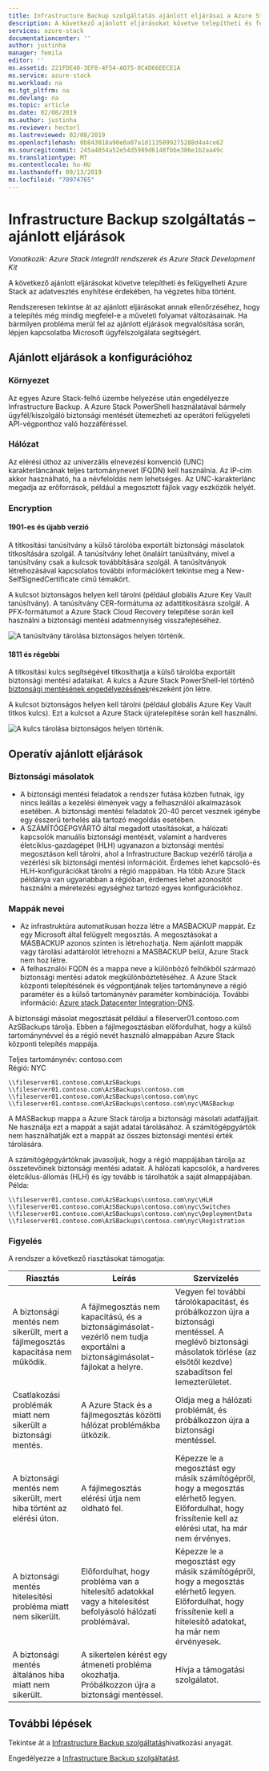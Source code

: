 ```yaml
---
title: Infrastructure Backup szolgáltatás ajánlott eljárásai a Azure Stackhoz | Microsoft Docs
description: A következő ajánlott eljárásokat követve telepítheti és felügyelheti Azure Stack az adatvesztés enyhítése érdekében, ha végzetes hiba történt.
services: azure-stack
documentationcenter: ''
author: justinha
manager: femila
editor: ''
ms.assetid: 221FDE40-3EF8-4F54-A075-0C4D66EECE1A
ms.service: azure-stack
ms.workload: na
ms.tgt_pltfrm: na
ms.devlang: na
ms.topic: article
ms.date: 02/08/2019
ms.author: justinha
ms.reviewer: hectorl
ms.lastreviewed: 02/08/2019
ms.openlocfilehash: 0b843018a90e0a07a1d1135099275288d4a4ce62
ms.sourcegitcommit: 245a4054a52e54d5989d6148fbbe386e1b2aa49c
ms.translationtype: MT
ms.contentlocale: hu-HU
ms.lasthandoff: 09/13/2019
ms.locfileid: "70974765"
---
```

# <a name="infrastructure-backup-service-best-practices"></a>Infrastructure Backup szolgáltatás – ajánlott eljárások

*Vonatkozik: Azure Stack integrált rendszerek és Azure Stack Development Kit*

A következő ajánlott eljárásokat követve telepítheti és felügyelheti Azure Stack az adatvesztés enyhítése érdekében, ha végzetes hiba történt.

Rendszeresen tekintse át az ajánlott eljárásokat annak ellenőrzéséhez, hogy a telepítés még mindig megfelel-e a műveleti folyamat változásainak. Ha bármilyen probléma merül fel az ajánlott eljárások megvalósítása során, lépjen kapcsolatba Microsoft ügyfélszolgálata segítségért.

## <a name="configuration-best-practices"></a>Ajánlott eljárások a konfigurációhoz

### <a name="deployment"></a>Környezet

Az egyes Azure Stack-felhő üzembe helyezése után engedélyezze Infrastructure Backup. A Azure Stack PowerShell használatával bármely ügyfél/kiszolgáló biztonsági mentését ütemezheti az operátori felügyeleti API-végponthoz való hozzáféréssel.

### <a name="networking"></a>Hálózat

Az elérési úthoz az univerzális elnevezési konvenció (UNC) karakterláncának teljes tartománynevet (FQDN) kell használnia. Az IP-cím akkor használható, ha a névfeloldás nem lehetséges. Az UNC-karakterlánc megadja az erőforrások, például a megosztott fájlok vagy eszközök helyét.

### <a name="encryption"></a>Encryption

#### <a name="version-1901-and-newer"></a>1901-es és újabb verzió

A titkosítási tanúsítvány a külső tárolóba exportált biztonsági másolatok titkosítására szolgál. A tanúsítvány lehet önaláírt tanúsítvány, mivel a tanúsítvány csak a kulcsok továbbítására szolgál. A tanúsítványok létrehozásával kapcsolatos további információkért tekintse meg a New-SelfSignedCertificate című témakört.
  
A kulcsot biztonságos helyen kell tárolni (például globális Azure Key Vault tanúsítvány). A tanúsítvány CER-formátuma az adattitkosításra szolgál. A PFX-formátumot a Azure Stack Cloud Recovery telepítése során kell használni a biztonsági mentési adatmennyiség visszafejtéséhez.

![A tanúsítvány tárolása biztonságos helyen történik.](media/azure-stack-backup/azure-stack-backup-encryption-store-cert.png)

#### <a name="1811-and-older"></a>1811 és régebbi

A titkosítási kulcs segítségével titkosíthatja a külső tárolóba exportált biztonsági mentési adataikat. A kulcs a Azure Stack PowerShell-lel történő [biztonsági mentésének engedélyezésének](azure-stack-backup-enable-backup-powershell.md)részeként jön létre.

A kulcsot biztonságos helyen kell tárolni (például globális Azure Key Vault titkos kulcs). Ezt a kulcsot a Azure Stack újratelepítése során kell használni.

![A kulcs tárolása biztonságos helyen történik.](media/azure-stack-backup/azure-stack-backup-encryption2.png)

## <a name="operational-best-practices"></a>Operatív ajánlott eljárások

### <a name="backups"></a>Biztonsági másolatok

 - A biztonsági mentési feladatok a rendszer futása közben futnak, így nincs leállás a kezelési élmények vagy a felhasználói alkalmazások esetében. A biztonsági mentési feladatok 20-40 percet vesznek igénybe egy ésszerű terhelés alá tartozó megoldás esetében.
 - A SZÁMÍTÓGÉPGYÁRTÓ által megadott utasításokat, a hálózati kapcsolók manuális biztonsági mentését, valamint a hardveres életciklus-gazdagépet (HLH) ugyanazon a biztonsági mentési megosztáson kell tárolni, ahol a Infrastructure Backup vezérlő tárolja a vezérlési sík biztonsági mentési információit. Érdemes lehet kapcsoló-és HLH-konfigurációkat tárolni a régió mappában. Ha több Azure Stack példánya van ugyanabban a régióban, érdemes lehet azonosítót használni a méretezési egységhez tartozó egyes konfigurációkhoz.

### <a name="folder-names"></a>Mappák nevei

 - Az infrastruktúra automatikusan hozza létre a MASBACKUP mappát. Ez egy Microsoft által felügyelt megosztás. A megosztásokat a MASBACKUP azonos szinten is létrehozhatja. Nem ajánlott mappák vagy tárolási adattárolót létrehozni a MASBACKUP belül, Azure Stack nem hoz létre.
 -  A felhasználói FQDN és a mappa neve a különböző felhőkből származó biztonsági mentési adatok megkülönböztetéséhez. A Azure Stack központi telepítésének és végpontjának teljes tartományneve a régió paraméter és a külső tartománynév paraméter kombinációja. További információ: [Azure stack Datacenter Integration-DNS](azure-stack-integrate-dns.md).

A biztonsági másolat megosztását például a fileserver01.contoso.com AzSBackups tárolja. Ebben a fájlmegosztásban előfordulhat, hogy a külső tartománynévvel és a régió nevét használó almappában Azure Stack központi telepítés mappája.

Teljes tartománynév: contoso.com  
Régió: NYC


    \\fileserver01.contoso.com\AzSBackups
    \\fileserver01.contoso.com\AzSBackups\contoso.com
    \\fileserver01.contoso.com\AzSBackups\contoso.com\nyc
    \\fileserver01.contoso.com\AzSBackups\contoso.com\nyc\MASBackup

A MASBackup mappa a Azure Stack tárolja a biztonsági másolati adatfájljait. Ne használja ezt a mappát a saját adatai tárolásához. A számítógépgyártók nem használhatják ezt a mappát az összes biztonsági mentési érték tárolására.

A számítógépgyártóknak javasoljuk, hogy a régió mappájában tárolja az összetevőinek biztonsági mentési adatait. A hálózati kapcsolók, a hardveres életciklus-állomás (HLH) és így tovább is tárolhatók a saját almappájában. Példa:

    \\fileserver01.contoso.com\AzSBackups\contoso.com\nyc\HLH
    \\fileserver01.contoso.com\AzSBackups\contoso.com\nyc\Switches
    \\fileserver01.contoso.com\AzSBackups\contoso.com\nyc\DeploymentData
    \\fileserver01.contoso.com\AzSBackups\contoso.com\nyc\Registration

### <a name="monitoring"></a>Figyelés

A rendszer a következő riasztásokat támogatja:

| Riasztás                                                   | Leírás                                                                                     | Szervizelés                                                                                                                                |
|---------------------------------------------------------|-------------------------------------------------------------------------------------------------|--------------------------------------------------------------------------------------------------------------------------------------------|
| A biztonsági mentés nem sikerült, mert a fájlmegosztás kapacitása nem működik. | A fájlmegosztás nem kapacitású, és a biztonságimásolat-vezérlő nem tudja exportálni a biztonságimásolat-fájlokat a helyre. | Vegyen fel további tárolókapacitást, és próbálkozzon újra a biztonsági mentéssel. A meglévő biztonsági másolatok törlése (az elsőtől kezdve) szabadítson fel lemezterületet.                    |
| Csatlakozási problémák miatt nem sikerült a biztonsági mentés.             | A Azure Stack és a fájlmegosztás közötti hálózat problémákba ütközik.                          | Oldja meg a hálózati problémát, és próbálkozzon újra a biztonsági mentéssel.                                                                                            |
| A biztonsági mentés nem sikerült, mert hiba történt az elérési úton.                | A fájlmegosztás elérési útja nem oldható fel.                                                          | Képezze le a megosztást egy másik számítógépről, hogy a megosztás elérhető legyen. Előfordulhat, hogy frissítenie kell az elérési utat, ha már nem érvényes.       |
| A biztonsági mentés hitelesítési probléma miatt nem sikerült.               | Előfordulhat, hogy probléma van a hitelesítő adatokkal vagy a hitelesítést befolyásoló hálózati problémával.    | Képezze le a megosztást egy másik számítógépről, hogy a megosztás elérhető legyen. Előfordulhat, hogy frissítenie kell a hitelesítő adatokat, ha már nem érvényesek. |
| A biztonsági mentés általános hiba miatt nem sikerült.                    | A sikertelen kérést egy átmeneti probléma okozhatja. Próbálkozzon újra a biztonsági mentéssel.                    | Hívja a támogatási szolgálatot.                                                                                                                               |

## <a name="next-steps"></a>További lépések

Tekintse át a [Infrastructure Backup szolgáltatás](azure-stack-backup-reference.md)hivatkozási anyagát.

Engedélyezze a [Infrastructure Backup szolgáltatást](azure-stack-backup-enable-backup-console.md).
